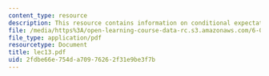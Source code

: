 ```yaml
---
content_type: resource
description: This resource contains information on conditional expectation.
file: /media/https%3A/open-learning-course-data-rc.s3.amazonaws.com/6-041-probabilistic-systems-analysis-and-applied-probability-spring-2006/2fdbe66e754da70976262f31e9be3f7b_lec13.pdf
file_type: application/pdf
resourcetype: Document
title: lec13.pdf
uid: 2fdbe66e-754d-a709-7626-2f31e9be3f7b
---
```

